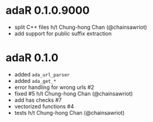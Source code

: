 # adaR 0.1.0.9000

* split C++ files h/t Chung-hong Chan (@chainsawriot)
* add support for public suffix extraction 

# adaR 0.1.0

* added `ada_url_parser`
* added `ada_get_*`
* error handling for wrong urls #2
* fixed #5 h/t Chung-hong Chan (@chainsawriot)
* add has checks #7 
* vectorized functions #4
* tests h/t Chung-hong Chan (@chainsawriot)
